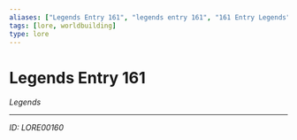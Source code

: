 ```yaml
---
aliases: ["Legends Entry 161", "legends entry 161", "161 Entry Legends"]
tags: [lore, worldbuilding]
type: lore
---
```


# Legends Entry 161

*Legends*

---
*ID: LORE00160*